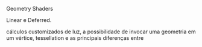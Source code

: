 Geometry Shaders

Linear e Deferred.

cálculos customizados de luz, a possibilidade de invocar uma geometria em um vértice, tessellation e as principais diferenças entre 
